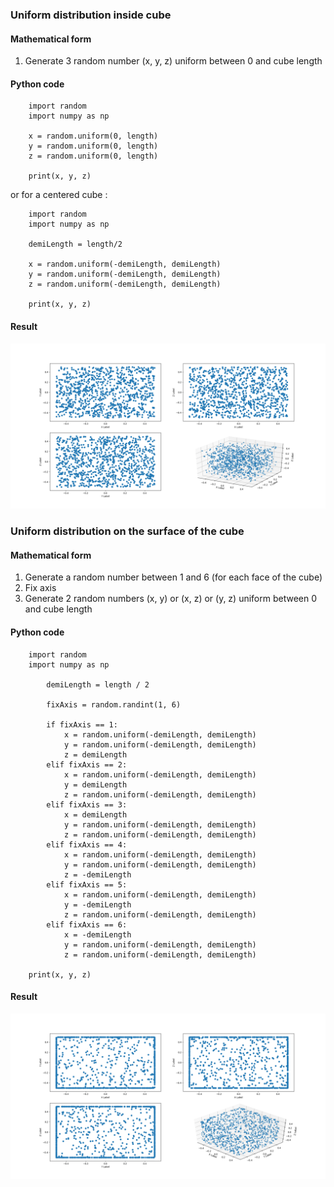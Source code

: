 ### Uniform distribution inside cube

#### Mathematical form

1. Generate 3 random number (x, y, z) uniform between 0 and cube length

#### Python code

````
    import random
    import numpy as np

    x = random.uniform(0, length)
    y = random.uniform(0, length)
    z = random.uniform(0, length)

    print(x, y, z)
````

or for a centered cube :

````
    import random
    import numpy as np

    demiLength = length/2

    x = random.uniform(-demiLength, demiLength)
    y = random.uniform(-demiLength, demiLength)
    z = random.uniform(-demiLength, demiLength)

    print(x, y, z)
````

#### Result

![Cube_in_uniformity](https://github.com/AymericFerreira/ubiquitous-umbrella/blob/master/doc/images/cube_in_uniformity.png)

### Uniform distribution on the surface of the cube

#### Mathematical form

1. Generate a random number between 1 and 6 (for each face of the cube)
2. Fix axis
3. Generate 2 random numbers (x, y) or (x, z) or (y, z) uniform between 0 and cube length

#### Python code

````
    import random
    import numpy as np

        demiLength = length / 2

        fixAxis = random.randint(1, 6)

        if fixAxis == 1:
            x = random.uniform(-demiLength, demiLength)
            y = random.uniform(-demiLength, demiLength)
            z = demiLength
        elif fixAxis == 2:
            x = random.uniform(-demiLength, demiLength)
            y = demiLength
            z = random.uniform(-demiLength, demiLength)
        elif fixAxis == 3:
            x = demiLength
            y = random.uniform(-demiLength, demiLength)
            z = random.uniform(-demiLength, demiLength)
        elif fixAxis == 4:
            x = random.uniform(-demiLength, demiLength)
            y = random.uniform(-demiLength, demiLength)
            z = -demiLength
        elif fixAxis == 5:
            x = random.uniform(-demiLength, demiLength)
            y = -demiLength
            z = random.uniform(-demiLength, demiLength)
        elif fixAxis == 6:
            x = -demiLength
            y = random.uniform(-demiLength, demiLength)
            z = random.uniform(-demiLength, demiLength)

    print(x, y, z)
````

#### Result

![Cube_out_uniformity](https://github.com/AymericFerreira/ubiquitous-umbrella/blob/master/doc/images/cube_surface_uniformity.png)
